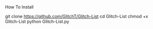 How To Install

git clone https://github.com/GlitchT/Glitch-List
cd Glitch-List
chmod +x Glitch-List
python Glitch-List.py
